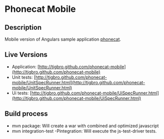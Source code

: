 Phonecat Mobile
===============

Description
-----------

Mobile version of Angulars sample application [phonecat](https://github.com/angular/angular-phonecat).

Live Versions
-------------

- Application: [http://tigbro.github.com/phonecat-mobile](http://tigbro.github.com/phonecat-mobile)
- Unit tests: [http://tigbro.github.com/phonecat-mobile/UnitSpecRunner.html](http://tigbro.github.com/phonecat-mobile/UnitSpecRunner.html)
- Ui tests: [http://tigbro.github.com/phonecat-mobile/UiSpecRunner.html](http://tigbro.github.com/phonecat-mobile/UiSpecRunner.html)


Build process
-------------
- mvn package: Will create a war with combined and optimized javascript
- mvn integration-test -Pintegration: Will execute the js-test-driver tests.